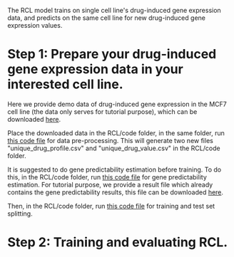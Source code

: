 The RCL model trains on single cell line's drug-induced gene expression data, and predicts on the same cell line for new drug-induced gene expression values.

# Step 1: Prepare your drug-induced gene expression data in your interested cell line. 
Here we provide demo data of drug-induced gene expression in the MCF7 cell line (the data only serves for tutorial purpose), which can be downloaded [here](https://chenlab-data-public.s3.amazonaws.com/GPS4Drugs_RCL/LINCS_NEW_LOW_DOSE_L4_MCF7.RData).

Place the downloaded data in the RCL/code folder, in the same folder, run [this code file](https://github.com/Bin-Chen-Lab/GPS/blob/main/RCL/code/pre_process.R) for data pre-processing. This will generate two new files "unique_drug_profile.csv" and "unique_drug_value.csv" in the RCL/code folder.

It is suggested to do gene predictability estimation before training. To do this, in the RCL/code folder, run [this code file](https://github.com/Bin-Chen-Lab/GPS/blob/main/RCL/code/cal_predictability.py) for gene predictability estimation. For tutorial purpose, we provide a result file which already contains the gene predictability results, this file can be downloaded [here](https://chenlab-data-public.s3.amazonaws.com/GPS4Drugs_RCL/Predictabilities.csv).  

Then, in the RCL/code folder, run [this code file](https://github.com/Bin-Chen-Lab/GPS/blob/main/RCL/code/train_test_split.R) for training and test set splitting.

# Step 2: Training and evaluating RCL.








